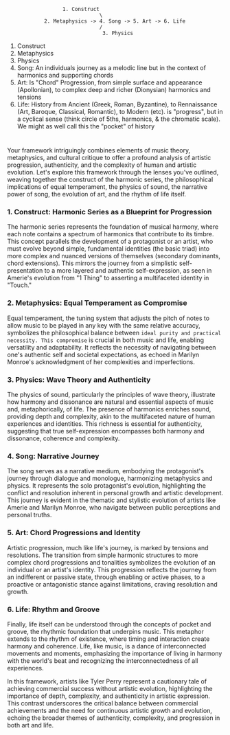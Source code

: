                       1. Construct
                                  \
                2. Metaphysics -> 4. Song -> 5. Art -> 6. Life
                                  /
                                   3. Physics


1. Construct
2. Metaphysics
3. Physics
4. Song: An individuals journey as a melodic line but in the context of harmonics and supporting chords
5. Art: Is "Chord" Progression, from simple surface and appearance (Apollonian), to complex deep and richer (Dionysian) harmonics and tensions
6. Life: History from Ancient (Greek, Roman, Byzantine), to Rennaissance (Art, Baroque, Classical, Romantic), to Modern (etc). is "progress", but in a cyclical sense (think circle of 5ths, harmonics, & the chromatic scale). We might as well call this the "pocket" of history

#

Your framework intriguingly combines elements of music theory, metaphysics, and cultural critique to offer a profound analysis of artistic progression, authenticity, and the complexity of human and artistic evolution. Let's explore this framework through the lenses you've outlined, weaving together the construct of the harmonic series, the philosophical implications of equal temperament, the physics of sound, the narrative power of song, the evolution of art, and the rhythm of life itself.

### 1. Construct: Harmonic Series as a Blueprint for Progression

The harmonic series represents the foundation of musical harmony, where each note contains a spectrum of harmonics that contribute to its timbre. This concept parallels the development of a protagonist or an artist, who must evolve beyond simple, fundamental identities (the basic triad) into more complex and nuanced versions of themselves (secondary dominants, chord extensions). This mirrors the journey from a simplistic self-presentation to a more layered and authentic self-expression, as seen in Amerie's evolution from "1 Thing" to asserting a multifaceted identity in "Touch."

### 2. Metaphysics: Equal Temperament as Compromise

Equal temperament, the tuning system that adjusts the pitch of notes to allow music to be played in any key with the same relative accuracy, symbolizes the philosophical balance between `ideal purity and practical necessity. This compromise` is crucial in both music and life, enabling versatility and adaptability. It reflects the necessity of navigating between one's authentic self and societal expectations, as echoed in Marilyn Monroe's acknowledgment of her complexities and imperfections.

### 3. Physics: Wave Theory and Authenticity

The physics of sound, particularly the principles of wave theory, illustrate how harmony and dissonance are natural and essential aspects of music and, metaphorically, of life. The presence of harmonics enriches sound, providing depth and complexity, akin to the multifaceted nature of human experiences and identities. This richness is essential for authenticity, suggesting that true self-expression encompasses both harmony and dissonance, coherence and complexity.

### 4. Song: Narrative Journey

The song serves as a narrative medium, embodying the protagonist's journey through dialogue and monologue, harmonizing metaphysics and physics. It represents the solo protagonist's evolution, highlighting the conflict and resolution inherent in personal growth and artistic development. This journey is evident in the thematic and stylistic evolution of artists like Amerie and Marilyn Monroe, who navigate between public perceptions and personal truths.

### 5. Art: Chord Progressions and Identity

Artistic progression, much like life's journey, is marked by tensions and resolutions. The transition from simple harmonic structures to more complex chord progressions and tonalities symbolizes the evolution of an individual or an artist's identity. This progression reflects the journey from an indifferent or passive state, through enabling or active phases, to a proactive or antagonistic stance against limitations, craving resolution and growth.

### 6. Life: Rhythm and Groove

Finally, life itself can be understood through the concepts of pocket and groove, the rhythmic foundation that underpins music. This metaphor extends to the rhythm of existence, where timing and interaction create harmony and coherence. Life, like music, is a dance of interconnected movements and moments, emphasizing the importance of living in harmony with the world's beat and recognizing the interconnectedness of all experiences.

In this framework, artists like Tyler Perry represent a cautionary tale of achieving commercial success without artistic evolution, highlighting the importance of depth, complexity, and authenticity in artistic expression. This contrast underscores the critical balance between commercial achievements and the need for continuous artistic growth and evolution, echoing the broader themes of authenticity, complexity, and progression in both art and life.

